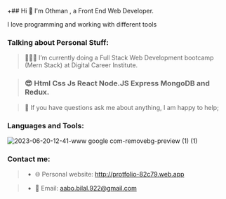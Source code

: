 +## Hi 👋
I'm Othman , a Front End Web Developer.

I love programming and working with different tools

### Talking about Personal Stuff:
>👨🏽‍💻 I’m currently doing a Full Stack Web Development bootcamp (Mern Stack) at Digital Career Institute.

>  ### :sunglasses:  Html Css Js React Node.JS Express MongoDB and Redux.

> :speech_balloon: If you have questions ask me about anything, I am happy to help;


### Languages and Tools:

![2023-06-20-12-41-www google com-removebg-preview (1) (1)](https://github.com/othman922/othman922/assets/104653892/5537100a-c8fa-453d-9972-d6a3cc8c69f2)

### Contact me:
>*  :globe_with_meridians: Personal website: http://protfolio-82c79.web.app

>*  :envelope_with_arrow: Email: aabo.bilal.922@gmail.com


